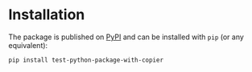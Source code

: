 # Installation

The package is published on [PyPI](https://pypi.org/project/test-python-package-with-copier/) and can be installed with `pip` (or any equivalent):

```bash
pip install test-python-package-with-copier
```
